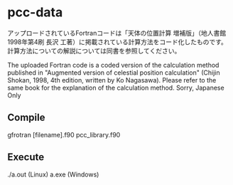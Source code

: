 # pcc-data
アップロードされているFortranコードは「天体の位置計算 増補版」（地人書館 1998年第4刷 長沢 工著）に掲載されている計算方法をコード化したものです。
計算方法についての解説については同書を参照してください。

The uploaded Fortran code is a coded version of the calculation method published in "Augmented version of celestial position calculation" (Chijin Shokan, 1998, 4th edition, written by Ko Nagasawa). Please refer to the same book for the explanation of the calculation method.
Sorry, Japanese Only

## Compile
gfrotran [filename].f90 pcc_library.f90

## Execute
./a.out (Linux)
a.exe (Windows)
